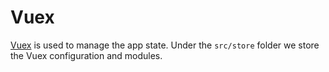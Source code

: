 # Vuex

[Vuex](https://vuex.vuejs.org/en/) is used to manage the app state. Under the `src/store` folder we store the Vuex configuration and modules.
